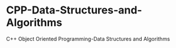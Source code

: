 # CPP-Data-Structures-and-Algorithms
C++ Object Oriented Programming-Data Structures and Algorithms

